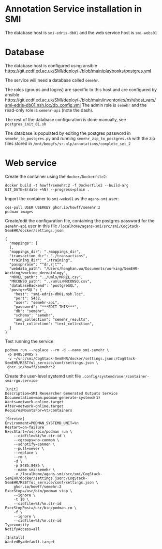 # Annotation Service installation in SMI

The database host is `smi-edris-db01` and the web service host is `smi-webs01`

# Database

The database host is configured using ansible
https://git.ecdf.ed.ac.uk/SMI/deploy/-/blob/main/playbooks/postgres.yml

The service will need a database called `semehr`.

The roles (groups and logins) are specific to this host and are configured by ansible
https://git.ecdf.ed.ac.uk/SMI/deploy/-/blob/main/inventories/nsh/host_vars/smi-edris-db01.nsh.loc/db_config.yml
The admin role is `semehr` and the read-only role is `semehr-api` (note the dash).

The rest of the database configuration is done manually, see `postgres_init_01.sh`

The database is populated by editing the postgres password in `semehr_to_postgres.py`
and running `semehr_zip_to_postgres.sh` with the zip files stored in `/mnt/beegfs/sr-nlp/annotations/complete_set_2`

# Web service

Create the container using the `docker/Dockerfile2`:
```
docker build -t howff/semehr:2 -f Dockerfile2 --build-arg GIT_DATE=$(date +%N) --progress=plain .
```

Import the container to `smi-webs01` as the `agans-smi` user:
```
ces-pull USER USERKEY ghcr.io/howff/semehr:2
podman images
```

Create/edit the configuration file, containing the postgres password for the `semehr-api` user
in this file `/localhome/agans-smi/src/smi/CogStack-SemEHR/docker/settings.json`

```
{
  "mappings": [
  ],
  "mappings_dir": "./mappings_dir",
  "transaction_dir": "./transactions",
  "training_dir": "./training",
  "passphrase": "^dr,rjt^",
  "webdata_path": "/Users/honghan.wu/Documents/working/SemEHR-Working/working_dermatology",
  "MRREL_path": "../umls/MRREL.csv",
  "MRCONSO_path": "../umls/MRCONSO.csv",
  "databaseBackend": "postgreSQL",
  "postgreSQL": {
    "host": "smi-edris-db01.nsh.loc",
    "port": 5432,
    "user": "semehr-api",
    "password": "***EDIT THIS***",
    "db": "semehr",
    "schema": "semehr",
    "ann_collection": "semehr_results",
    "text_collection": "text_collection",
  }
}
```

Test running the service:

```
podman run --replace --rm -d --name smi-semehr \
 -p 8485:8485 \
 -v ~/src/smi/CogStack-SemEHR/docker/settings.json:/CogStack-SemEHR/RESTful_service/conf/settings.json \
 ghcr.io/howff/semehr:2
```

Create the user-level systemd unit file `.config/systemd/user/container-smi-rgo.service`

```
[Unit]
Description=SMI Researcher Generated Outputs Service
Documentation=man:podman-generate-systemd(1)
Wants=network-online.target
After=network-online.target
RequiresMountsFor=%t/containers

[Service]
Environment=PODMAN_SYSTEMD_UNIT=%n
Restart=on-failure
ExecStart=/usr/bin/podman run \
    --cidfile=%t/%n.ctr-id \
    --cgroups=no-conmon \
    --sdnotify=conmon \
    --pull=never \
    --replace \
    --rm \
    -d \
    -p 8485:8485 \
    --name smi-semehr \
    -v /localhome/agans-smi/src/smi/CogStack-SemEHR/docker/settings.json:/CogStack-SemEHR/RESTful_service/conf/settings.json \
    ghcr.io/howff/semehr:2
ExecStop=/usr/bin/podman stop \
    --ignore \
    -t 10 \
    --cidfile=%t/%n.ctr-id
ExecStopPost=/usr/bin/podman rm \
    -f \
    --ignore \
    --cidfile=%t/%n.ctr-id
Type=notify
NotifyAccess=all

[Install]
WantedBy=default.target
```
